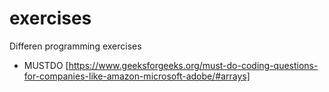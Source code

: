 # exercises

Differen programming exercises 
* MUSTDO [https://www.geeksforgeeks.org/must-do-coding-questions-for-companies-like-amazon-microsoft-adobe/#arrays]